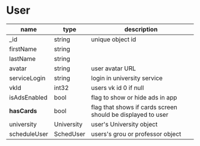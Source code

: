 # User 

| name  | type  | description |
| ------ | ------ | ------ |
| _id | string | unique object id |
| firstName | string | |
| lastName | string | |
| avatar | string | user avatar URL |
| serviceLogin | string | login in university service | 
| vkId | int32 | users vk id 0 if null |
| isAdsEnabled | bool | flag to show or hide ads in app |
| **hasCards** | bool | flag that shows if cards screen should be displayed to user |
| university | University | user's University object |
| scheduleUser | SchedUser | users's grou or professor object | 
